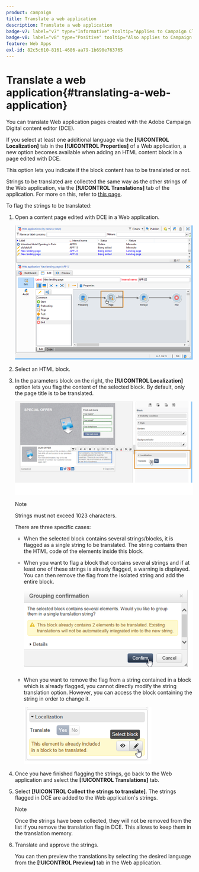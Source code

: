 ```yaml
---
product: campaign
title: Translate a web application
description: Translate a web application
badge-v7: label="v7" type="Informative" tooltip="Applies to Campaign Classic v7"
badge-v8: label="v8" type="Positive" tooltip="Also applies to Campaign v8"
feature: Web Apps
exl-id: 82c5c610-8161-4686-aa79-1b690e763765
---
```

# Translate a web application{#translating-a-web-application}

 

You can translate Web application pages created with the Adobe Campaign Digital content editor (DCE).

If you select at least one additional language via the **[!UICONTROL Localization]** tab in the **[!UICONTROL Properties]** of a Web application, a new option becomes available when adding an HTML content block in a page edited with DCE.

This option lets you indicate if the block content has to be translated or not.

Strings to be translated are collected the same way as the other strings of the Web application, via the **[!UICONTROL Translations]** tab of the application. For more on this, refer to [this page](translating-a-web-form.md).

To flag the strings to be translated:

1. Open a content page edited with DCE in a Web application.

   ![](assets/dce_translation_3.png)

1. Select an HTML block.
1. In the parameters block on the right, the **[!UICONTROL Localization]** option lets you flag the content of the selected block. By default, only the page title is to be translated.

   ![](assets/dce_translation_1.png)

   >[!NOTE]
   >
   >Strings must not exceed 1023 characters.

   There are three specific cases:

    * When the selected block contains several strings/blocks, it is flagged as a single string to be translated. The string contains then the HTML code of the elements inside this block.
    * When you want to flag a block that contains several strings and if at least one of these strings is already flagged, a warning is displayed. You can then remove the flag from the isolated string and add the entire block.
    
      ![](assets/dce_translation_4.png)

    * When you want to remove the flag from a string contained in a block which is already flagged, you cannot directly modify the string translation option. However, you can access the block containing the string in order to change it.
    
      ![](assets/dce_translation_2.png)

1. Once you have finished flagging the strings, go back to the Web application and select the **[!UICONTROL Translations]** tab.
1. Select **[!UICONTROL Collect the strings to translate]**. The strings flagged in DCE are added to the Web application's strings.

   >[!NOTE]
   >
   >Once the strings have been collected, they will not be removed from the list if you remove the translation flag in DCE. This allows to keep them in the translation memory.

1. Translate and approve the strings.

   You can then preview the translations by selecting the desired language from the **[!UICONTROL Preview]** tab in the Web application.
